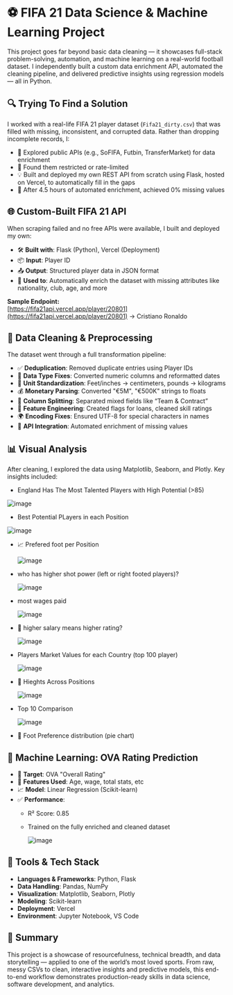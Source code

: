 # ⚽ FIFA 21 Data Science & Machine Learning Project

This project goes far beyond basic data cleaning — it showcases full-stack problem-solving, automation, and machine learning on a real-world football dataset. I independently built a custom data enrichment API, automated the cleaning pipeline, and delivered predictive insights using regression models — all in Python.

## 🔍 Trying To Find a Solution

I worked with a real-life FIFA 21 player dataset (`Fifa21_dirty.csv`) that was filled with missing, inconsistent, and corrupted data. Rather than dropping incomplete records, I:

- 🔎 Explored public APIs (e.g., SoFIFA, Futbin, TransferMarket) for data enrichment
- 🔐 Found them restricted or rate-limited
- 💡 Built and deployed my own REST API from scratch using Flask, hosted on Vercel, to automatically fill in the gaps
- 🧠 After 4.5 hours of automated enrichment, achieved 0% missing values

## 🌐 Custom-Built FIFA 21 API

When scraping failed and no free APIs were available, I built and deployed my own:

- 🛠️ **Built with**: Flask (Python), Vercel (Deployment)
- 📦 **Input**: Player ID
- 📤 **Output**: Structured player data in JSON format
- 🔄 **Used to**: Automatically enrich the dataset with missing attributes like nationality, club, age, and more

**Sample Endpoint:**  
[https://fifa21api.vercel.app/player/20801](https://fifa21api.vercel.app/player/20801) → Cristiano Ronaldo

## 🧹 Data Cleaning & Preprocessing

The dataset went through a full transformation pipeline:

- ✅ **Deduplication**: Removed duplicate entries using Player IDs
- 🔁 **Data Type Fixes**: Converted numeric columns and reformatted dates
- 📏 **Unit Standardization**: Feet/inches → centimeters, pounds → kilograms
- 💰 **Monetary Parsing**: Converted "€5M", "€500K" strings to floats
- 🧩 **Column Splitting**: Separated mixed fields like “Team & Contract”
- 🧠 **Feature Engineering**: Created flags for loans, cleaned skill ratings
- 🌍 **Encoding Fixes**: Ensured UTF-8 for special characters in names
- 🔄 **API Integration**: Automated enrichment of missing values

## 📊 Visual Analysis

After cleaning, I explored the data using Matplotlib, Seaborn, and Plotly. Key insights included:

- England Has The Most Talented Players with High Potential (>85)

 ![image](https://github.com/user-attachments/assets/1d0e36d2-a2ed-407f-b317-179c00c10e85)


- Best Potential PLayers in each Position

![image](https://github.com/user-attachments/assets/8ae80078-20a1-45c8-9b08-151e67f0ccbb)


- 📈 Prefered foot per Position
  
  ![image](https://github.com/user-attachments/assets/33466822-8879-47d6-9cf1-fb876403180b)

- who has higher shot power (left or right footed players)?

  ![image](https://github.com/user-attachments/assets/fcaf4ca5-1b7b-495a-86ea-d5e135cbb27e)


- most wages paid

  ![image](https://github.com/user-attachments/assets/eb99f7bb-b405-415d-92bb-d55d94c6edce)


- 💸 higher salary means higher rating?

  ![image](https://github.com/user-attachments/assets/169acd2d-fc96-4535-96fb-c2c97dd12c05)


- Players Market Values for each Country (top 100 player)

  ![image](https://github.com/user-attachments/assets/b89e6626-3bf6-4618-83cc-79876da87686)

- 🧠 Hieghts Across Positions

   ![image](https://github.com/user-attachments/assets/ca3fb2cb-3203-42c6-92bb-552d981ccfd8)

- Top 10 Comparison

  ![image](https://github.com/user-attachments/assets/c5fc8bdd-170a-4ced-9f4a-b3e4d4e64dbc)



- 🦶 Foot Preference distribution (pie chart)

## 🤖 Machine Learning: OVA Rating Prediction 

- 🎯 **Target**: OVA "Overall Rating"
- 🔢 **Features Used**: Age, wage, total stats, etc
- 📈 **Model**: Linear Regression (Scikit-learn)
- ✅ **Performance**:
  - R² Score: 0.85
  - Trained on the fully enriched and cleaned dataset
    
    ![image](https://github.com/user-attachments/assets/1dc47a49-9821-4256-9885-e989d09f8dbb)


## 🧰 Tools & Tech Stack

- **Languages & Frameworks**: Python, Flask
- **Data Handling**: Pandas, NumPy
- **Visualization**: Matplotlib, Seaborn, Plotly
- **Modeling**: Scikit-learn
- **Deployment**: Vercel
- **Environment**: Jupyter Notebook, VS Code


## 📌 Summary

This project is a showcase of resourcefulness, technical breadth, and data storytelling — applied to one of the world’s most loved sports. From raw, messy CSVs to clean, interactive insights and predictive models, this end-to-end workflow demonstrates production-ready skills in data science, software development, and analytics.

